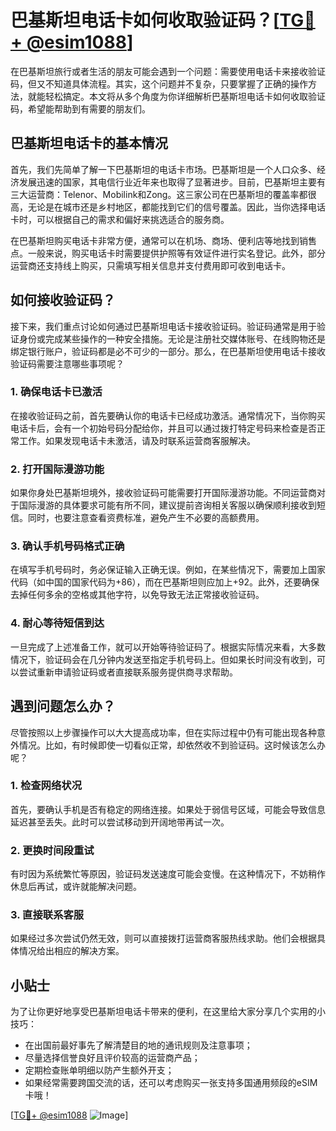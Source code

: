 # 巴基斯坦电话卡如何收取验证码？[[TG💪+ @esim1088](https://t.me/s/esim1088)]

在巴基斯坦旅行或者生活的朋友可能会遇到一个问题：需要使用电话卡来接收验证码，但又不知道具体流程。其实，这个问题并不复杂，只要掌握了正确的操作方法，就能轻松搞定。本文将从多个角度为你详细解析巴基斯坦电话卡如何收取验证码，希望能帮助到有需要的朋友们。

## 巴基斯坦电话卡的基本情况

首先，我们先简单了解一下巴基斯坦的电话卡市场。巴基斯坦是一个人口众多、经济发展迅速的国家，其电信行业近年来也取得了显著进步。目前，巴基斯坦主要有三大运营商：Telenor、Mobilink和Zong。这三家公司在巴基斯坦的覆盖率都很高，无论是在城市还是乡村地区，都能找到它们的信号覆盖。因此，当你选择电话卡时，可以根据自己的需求和偏好来挑选适合的服务商。

在巴基斯坦购买电话卡非常方便，通常可以在机场、商场、便利店等地找到销售点。一般来说，购买电话卡时需要提供护照等有效证件进行实名登记。此外，部分运营商还支持线上购买，只需填写相关信息并支付费用即可收到电话卡。

## 如何接收验证码？

接下来，我们重点讨论如何通过巴基斯坦电话卡接收验证码。验证码通常是用于验证身份或完成某些操作的一种安全措施。无论是注册社交媒体账号、在线购物还是绑定银行账户，验证码都是必不可少的一部分。那么，在巴基斯坦使用电话卡接收验证码需要注意哪些事项呢？

### 1. 确保电话卡已激活

在接收验证码之前，首先要确认你的电话卡已经成功激活。通常情况下，当你购买电话卡后，会有一个初始号码分配给你，并且可以通过拨打特定号码来检查是否正常工作。如果发现电话卡未激活，请及时联系运营商客服解决。

### 2. 打开国际漫游功能

如果你身处巴基斯坦境外，接收验证码可能需要打开国际漫游功能。不同运营商对于国际漫游的具体要求可能有所不同，建议提前咨询相关客服以确保顺利接收到短信。同时，也要注意查看资费标准，避免产生不必要的高额费用。

### 3. 确认手机号码格式正确

在填写手机号码时，务必保证输入正确无误。例如，在某些情况下，需要加上国家代码（如中国的国家代码为+86），而在巴基斯坦则应加上+92。此外，还要确保去掉任何多余的空格或其他字符，以免导致无法正常接收验证码。

### 4. 耐心等待短信到达

一旦完成了上述准备工作，就可以开始等待验证码了。根据实际情况来看，大多数情况下，验证码会在几分钟内发送至指定手机号码上。但如果长时间没有收到，可以尝试重新申请验证码或者直接联系服务提供商寻求帮助。

## 遇到问题怎么办？

尽管按照以上步骤操作可以大大提高成功率，但在实际过程中仍有可能出现各种意外情况。比如，有时候即使一切看似正常，却依然收不到验证码。这时候该怎么办呢？

### 1. 检查网络状况

首先，要确认手机是否有稳定的网络连接。如果处于弱信号区域，可能会导致信息延迟甚至丢失。此时可以尝试移动到开阔地带再试一次。

### 2. 更换时间段重试

有时因为系统繁忙等原因，验证码发送速度可能会变慢。在这种情况下，不妨稍作休息后再试，或许就能解决问题。

### 3. 直接联系客服

如果经过多次尝试仍然无效，则可以直接拨打运营商客服热线求助。他们会根据具体情况给出相应的解决方案。

## 小贴士

为了让你更好地享受巴基斯坦电话卡带来的便利，在这里给大家分享几个实用的小技巧：

- 在出国前最好事先了解清楚目的地的通讯规则及注意事项；
- 尽量选择信誉良好且评价较高的运营商产品；
- 定期检查账单明细以防产生额外开支；
- 如果经常需要跨国交流的话，还可以考虑购买一张支持多国通用频段的eSIM卡哦！

[[TG💪+ @esim1088](https://t.me/s/esim1088) ![Image](https://i.postimg.cc/4NQfJmqS/Snipaste-2025-05-13-00-14-12.png)]